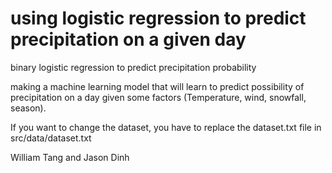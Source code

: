 # using logistic regression to predict precipitation on a given day

binary logistic regression to predict precipitation probability

making a machine learning model that will learn to predict possibility of precipitation on a day given some factors (Temperature, wind, snowfall, season).

If you want to change the dataset, you have to replace the dataset.txt file in src/data/dataset.txt


William Tang and Jason Dinh
